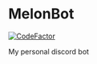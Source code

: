 # MelonBot

[![CodeFactor](https://www.codefactor.io/repository/github/melonis45/melonbot/badge)](https://www.codefactor.io/repository/github/melonis45/melonbot)

My personal discord bot
